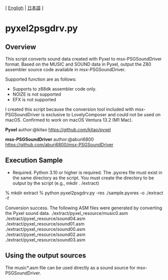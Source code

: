 [ [Engligh](README.md) | [日本語](README.ja.md) ]

# pyxel2psgdrv.py

## Overview

This script converts sound data created with Pyxel to msx-PSGSoundDriver format.
Based on the MUSIC and SOUND data in Pyxel, output the Z80 assembler source code available in msx-PSGSoundDriver.

Supported function are as follows:
- Supports to z88dk assembler code only.
- NOIZE is not supported
- EFX is not supported

I created this script because the conversion tool included with msx-PSGSoundDriver is exclusive to LovelyComposer and could not be used on macOS.
Confirmed to work on macOS Ventura 13.2 (M1 Mac).

**Pyxel**
author:@kitao
https://github.com/kitao/pyxel

**msx-PSGSoundDriver**
author:@aburi6800
https://github.com/aburi6800/msx-PSGSoundDriver

## Execution Sample

- Required.
Python 3.10 or higher is required.
The .pyxres file must exist in the same directory as the script.
You must create the directory to be output by the script (e.g., mkdir . /extract)

% mkdir extract
% python pyxel2psgdrv.py -res ./sample.pyxres -o ./extract -f

Conversion success.
The following ASM files were generated by converting the Pyxel sound data.
./extract/pyxel_resource/music0.asm
./extract/pyxel_resource/sound04.asm
./extract/pyxel_resource/sound01.asm
./extract/pyxel_resource/sound00.asm
./extract/pyxel_resource/sound02.asm
./extract/pyxel_resource/sound03.asm

## Using the output sources

The music*.asm file can be used directly as a sound source for msx-PSGSoundDriver.

